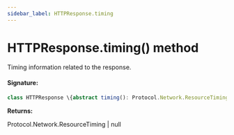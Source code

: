 ```yaml
---
sidebar_label: HTTPResponse.timing
---
```


# HTTPResponse.timing() method

Timing information related to the response.

#### Signature:

```typescript
class HTTPResponse \{abstract timing(): Protocol.Network.ResourceTiming | null;\}
```

**Returns:**

Protocol.Network.ResourceTiming \| null
